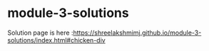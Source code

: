 # module-3-solutions
Solution page is here :https://shreelakshmimj.github.io/module-3-solutions/index.html#chicken-div
